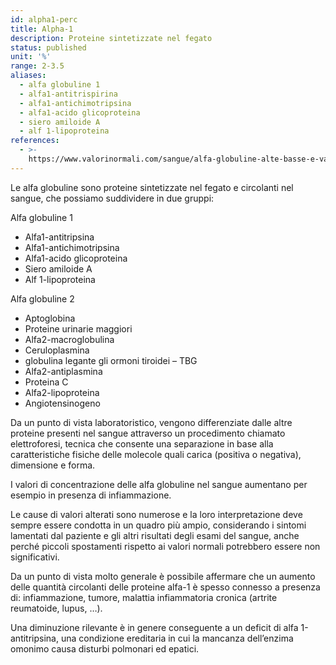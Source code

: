 ```yaml
---
id: alpha1-perc
title: Alpha-1
description: Proteine sintetizzate nel fegato
status: published
unit: '%'
range: 2-3.5
aliases:
  - alfa globuline 1
  - alfa1-antitrispirina
  - alfa1-antichimotripsina
  - alfa1-acido glicoproteina
  - siero amiloide A
  - alf 1-lipoproteina
references:
  - >-
    https://www.valorinormali.com/sangue/alfa-globuline-alte-basse-e-valori-normali/
---
```

Le alfa globuline sono proteine sintetizzate nel fegato e circolanti nel sangue, che possiamo suddividere in due gruppi:

Alfa globuline 1
- Alfa1-antitripsina
- Alfa1-antichimotripsina
- Alfa1-acido glicoproteina
- Siero amiloide A
- Alf 1-lipoproteina

Alfa globuline 2
- Aptoglobina
- Proteine urinarie maggiori
- Alfa2-macroglobulina
- Ceruloplasmina
- globulina legante gli ormoni tiroidei – TBG
- Alfa2-antiplasmina
- Proteina C
- Alfa2-lipoproteina
- Angiotensinogeno

Da un punto di vista laboratoristico, vengono differenziate dalle altre proteine presenti nel sangue attraverso un procedimento chiamato elettroforesi, tecnica che consente una separazione in base alla caratteristiche fisiche delle molecole quali carica (positiva o negativa), dimensione e forma.

I valori di concentrazione delle alfa globuline nel sangue aumentano per esempio in presenza di infiammazione.

Le cause di valori alterati sono numerose e la loro interpretazione deve sempre essere condotta in un quadro più ampio, considerando i sintomi lamentati dal paziente e gli altri risultati degli esami del sangue, anche perché piccoli spostamenti rispetto ai valori normali potrebbero essere non significativi.

Da un punto di vista molto generale è possibile affermare che un aumento delle quantità circolanti delle proteine alfa-1 è spesso connesso a presenza di: infiammazione, tumore, malattia infiammatoria cronica (artrite reumatoide, lupus, …). 

Una diminuzione rilevante è in genere conseguente a un deficit di alfa 1-antitripsina, una condizione ereditaria in cui la mancanza dell’enzima omonimo causa disturbi polmonari ed epatici.
